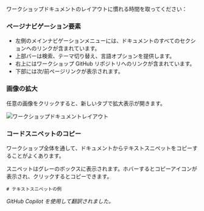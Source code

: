 ワークショップドキュメントのレイアウトに慣れる時間を取ってください：

### ページナビゲーション要素

- 左側のメインナビゲーションメニューには、ドキュメントのすべてのセクションへのリンクが含まれています。
- 上部バーは検索、テーマ切り替え、言語オプションを提供します。
- 右上にはワークショップ GitHub リポジトリへのリンクが含まれています。
- 下部には次/前ページリンクが表示されます。

### 画像の拡大

任意の画像をクリックすると、新しいタブで拡大表示が開きます。

![ワークショップドキュメントレイアウト](media/document-layout.png)

### コードスニペットのコピー

ワークショップ全体を通して、ドキュメントからテキストスニペットをコピーすることがよくあります。

スニペットはグレーのボックスに表示されます。ホバーするとコピーアイコンが表示され、クリックするとコピーできます。

```text
# テキストスニペットの例
```

*GitHub Copilot を使用して翻訳されました。*

